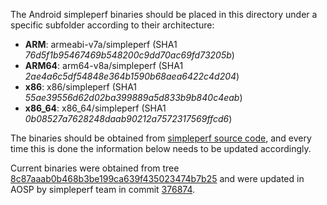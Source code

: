 The Android simpleperf binaries should be placed in this directory under a specific subfolder according to their architecture:
* **ARM**: armeabi-v7a/simpleperf (SHA1 _76d5f1b95467469b548200c9dd70ac69fd73205b_)
* **ARM64**: arm64-v8a/simpleperf (SHA1 _2ae4a6c5df54848e364b1590b68aea6422c4d204_)
* **x86**: x86/simpleperf (SHA1 _55ae39556d62d02ba399889a5d833b9b840c4eab_)
* **x86\_64**: x86\_64/simpleperf (SHA1 _0b08527a7628248daab90212a7572317569ffcd6_)

The binaries should be obtained from [simpleperf source code](https://android.googlesource.com/platform/system/extras/+/master/simpleperf/scripts/bin/android/), and every time this is done the information below needs to be updated accordingly.

Current binaries were obtained from tree [8c87aaab0b468b3be199ca639f435023474b7b25](https://android.googlesource.com/platform/system/extras/+/f6915209b33025836a5135a79c6f429d8571b726/) and were updated in AOSP by simpleperf team in commit [376874](https://android-review.googlesource.com/#/c/376874/).

